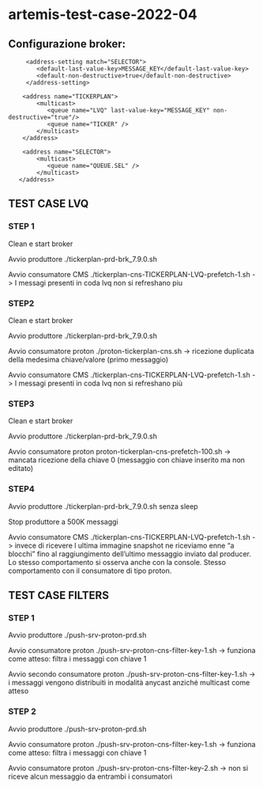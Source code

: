 # artemis-test-case-2022-04

## Configurazione broker:


         <address-setting match="SELECTOR">
            <default-last-value-key>MESSAGE_KEY</default-last-value-key>
            <default-non-destructive>true</default-non-destructive>
         </address-setting>

        <address name="TICKERPLAN">
            <multicast>
               <queue name="LVQ" last-value-key="MESSAGE_KEY" non-destructive="true"/>
               <queue name="TICKER" />
            </multicast>
        </address>

        <address name="SELECTOR">
            <multicast>
               <queue name="QUEUE.SEL" />
            </multicast>
       </address>


## TEST CASE LVQ 

### STEP 1
Clean e start broker

Avvio produttore  ./tickerplan-prd-brk_7.9.0.sh

Avvio consumatore CMS ./tickerplan-cns-TICKERPLAN-LVQ-prefetch-1.sh  -> I messagi presenti in coda lvq non si refreshano piu

### STEP2
Clean e start broker 

Avvio produttore  ./tickerplan-prd-brk_7.9.0.sh

Avvio consumatore proton ./proton-tickerplan-cns.sh -> ricezione duplicata della medesima chiave/valore (primo messaggio)

Avvio consumatore CMS ./tickerplan-cns-TICKERPLAN-LVQ-prefetch-1.sh -> I messagi presenti in coda lvq non si refreshano più

### STEP3
Clean e start broker 

Avvio produttore  ./tickerplan-prd-brk_7.9.0.sh

Avvio consumatore proton proton-tickerplan-cns-prefetch-100.sh -> mancata ricezione della chiave 0 (messaggio con chiave inserito ma non editato)

### STEP4
Avvio produttore  ./tickerplan-prd-brk_7.9.0.sh senza sleep

Stop produttore   a 500K messaggi

Avvio consumatore CMS  ./tickerplan-cns-TICKERPLAN-LVQ-prefetch-1.sh  -> invece di ricevere l ultima immagine snapshot ne riceviamo enne “a blocchi” fino al raggiungimento dell’ultimo messaggio inviato dal producer.
Lo stesso comportamento si osserva anche con la console. Stesso comportamento con il consumatore di tipo proton.



## TEST CASE FILTERS

### STEP 1
Avvio produttore  ./push-srv-proton-prd.sh

Avvio consumatore proton ./push-srv-proton-cns-filter-key-1.sh -> funziona come atteso: filtra i messaggi con chiave 1

Avvio secondo consumatore proton ./push-srv-proton-cns-filter-key-1.sh -> i messaggi vengono distribuiti in modalità anycast anziché multicast come atteso

### STEP 2
Avvio produttore  ./push-srv-proton-prd.sh

Avvio consumatore proton ./push-srv-proton-cns-filter-key-1.sh -> funziona come atteso: filtra i messaggi con chiave 1

Avvio consumatore proton ./push-srv-proton-cns-filter-key-2.sh -> non si riceve alcun messaggio da entrambi i consumatori
